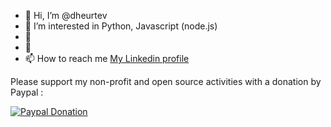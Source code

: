 - 👋 Hi, I’m @dheurtev
- 👀 I’m interested in Python, Javascript (node.js) 
- 🌱 
- 💞️ 
- 📫 How to reach me [My Linkedin profile](https://www.linkedin.com/in/david-heurtevent/)

Please support my non-profit and open source activities with a donation by Paypal :

[![Paypal Donation](https://www.paypalobjects.com/en_US/FR/i/btn/btn_donateCC_LG.gif)](https://www.paypal.com/donate?hosted_button_id=MU8N9KU6VLBME)

